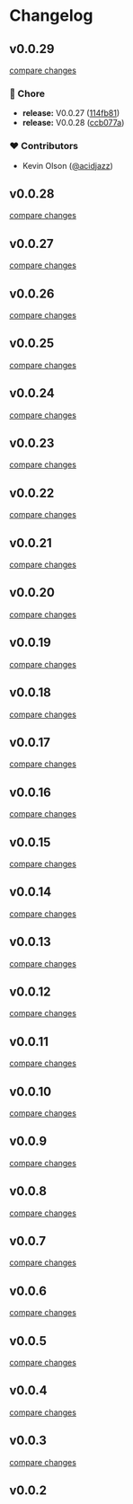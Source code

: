 # Changelog


## v0.0.29

[compare changes](https://github.com/fumeapp/nuxt-api-utils/compare/v0.0.26...v0.0.29)

### 🏡 Chore

- **release:** V0.0.27 ([114fb81](https://github.com/fumeapp/nuxt-api-utils/commit/114fb81))
- **release:** V0.0.28 ([ccb077a](https://github.com/fumeapp/nuxt-api-utils/commit/ccb077a))

### ❤️ Contributors

- Kevin Olson ([@acidjazz](https://github.com/acidjazz))

## v0.0.28

[compare changes](https://github.com/fumeapp/nuxt-api-utils/compare/v0.0.27...v0.0.28)

## v0.0.27

[compare changes](https://github.com/fumeapp/nuxt-api-utils/compare/v0.0.26...v0.0.27)

## v0.0.26

[compare changes](https://github.com/fumeapp/nuxt-api-utils/compare/v0.0.25...v0.0.26)

## v0.0.25

[compare changes](https://github.com/fumeapp/nuxt-api-utils/compare/v0.0.24...v0.0.25)

## v0.0.24

[compare changes](https://github.com/fumeapp/nuxt-api-utils/compare/v0.0.23...v0.0.24)

## v0.0.23

[compare changes](https://github.com/fumeapp/nuxt-api-utils/compare/v0.0.22...v0.0.23)

## v0.0.22

[compare changes](https://github.com/fumeapp/nuxt-api-utils/compare/v0.0.21...v0.0.22)

## v0.0.21

[compare changes](https://github.com/fumeapp/nuxt-api-utils/compare/v0.0.20...v0.0.21)

## v0.0.20

[compare changes](https://github.com/fumeapp/nuxt-api-utils/compare/v0.0.19...v0.0.20)

## v0.0.19

[compare changes](https://github.com/fumeapp/nuxt-api-utils/compare/v0.0.18...v0.0.19)

## v0.0.18

[compare changes](https://github.com/fumeapp/nuxt-api-utils/compare/v0.0.17...v0.0.18)

## v0.0.17

[compare changes](https://github.com/fumeapp/nuxt-api-utils/compare/v0.0.16...v0.0.17)

## v0.0.16

[compare changes](https://github.com/fumeapp/nuxt-api-utils/compare/v0.0.15...v0.0.16)

## v0.0.15

[compare changes](https://github.com/fumeapp/nuxt-api-utils/compare/v0.0.14...v0.0.15)

## v0.0.14

[compare changes](https://github.com/fumeapp/nuxt-api-utils/compare/v0.0.13...v0.0.14)

## v0.0.13

[compare changes](https://github.com/fumeapp/nuxt-api-utils/compare/v0.0.12...v0.0.13)

## v0.0.12

[compare changes](https://github.com/fumeapp/nuxt-api-utils/compare/v0.0.11...v0.0.12)

## v0.0.11

[compare changes](https://github.com/fumeapp/nuxt-api-utils/compare/v0.0.10...v0.0.11)

## v0.0.10

[compare changes](https://github.com/fumeapp/nuxt-api-utils/compare/v0.0.9...v0.0.10)

## v0.0.9

[compare changes](https://github.com/fumeapp/nuxt-api-utils/compare/v0.0.8...v0.0.9)

## v0.0.8

[compare changes](https://github.com/fumeapp/nuxt-api-utils/compare/v0.0.7...v0.0.8)

## v0.0.7

[compare changes](https://github.com/fumeapp/nuxt-api-utils/compare/v0.0.6...v0.0.7)

## v0.0.6

[compare changes](https://github.com/fumeapp/nuxt-api-utils/compare/v0.0.5...v0.0.6)

## v0.0.5

[compare changes](https://github.com/fumeapp/nuxt-api-utils/compare/v0.0.4...v0.0.5)

## v0.0.4

[compare changes](https://github.com/fumeapp/nuxt-api-utils/compare/v0.0.3...v0.0.4)

## v0.0.3

[compare changes](https://github.com/fumeapp/nuxt-api-utils/compare/v0.0.2...v0.0.3)

## v0.0.2

